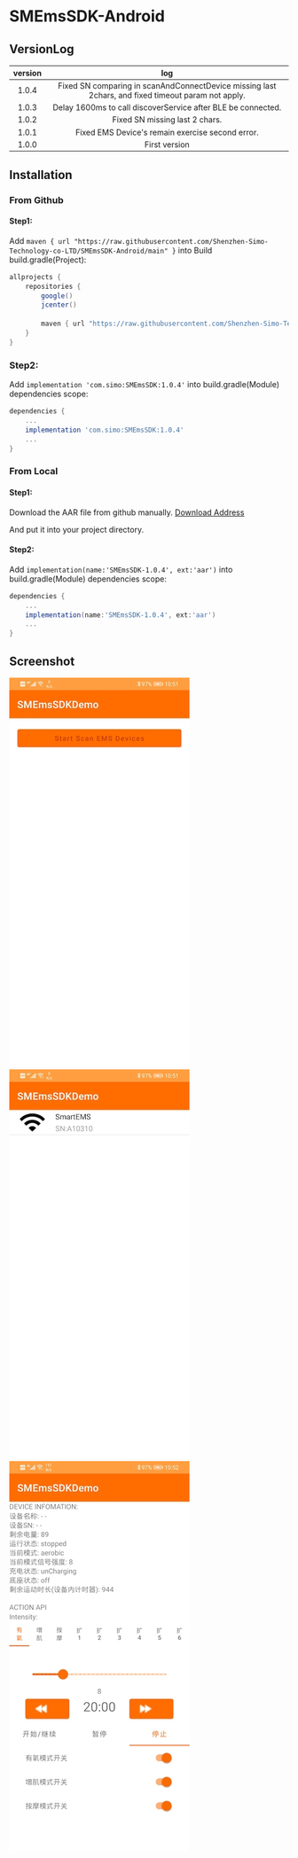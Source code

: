 # SMEmsSDK-Android

## VersionLog

|version|log|
|:-:|:-:|
|1.0.4| Fixed SN comparing in scanAndConnectDevice missing last 2chars, and fixed timeout param not apply.|
|1.0.3| Delay 1600ms to call discoverService after BLE be connected.|
|1.0.2| Fixed SN missing last 2 chars.|
|1.0.1| Fixed EMS Device's remain exercise second error.|
|1.0.0|First version|


## Installation

### From Github
#### Step1: 

Add `maven { url "https://raw.githubusercontent.com/Shenzhen-Simo-Technology-co-LTD/SMEmsSDK-Android/main" }` into Build build.gradle(Project):


```gradle
allprojects {
    repositories {
        google()
        jcenter()

        maven { url "https://raw.githubusercontent.com/Shenzhen-Simo-Technology-co-LTD/SMEmsSDK-Android/main" }
    }
}
```

### Step2:

Add `implementation 'com.simo:SMEmsSDK:1.0.4'` into build.gradle(Module) dependencies scope:

```gradle
dependencies {
	...
	implementation 'com.simo:SMEmsSDK:1.0.4'
	...
}
```

### From Local
#### Step1:
Download the AAR file from github manually.
[Download Address](https://github.com/Shenzhen-Simo-Technology-co-LTD/SMEmsSDK-Android/tree/main/com/simo/SMEmsSDK)

And put it into your project directory.

#### Step2:

Add `implementation(name:'SMEmsSDK-1.0.4', ext:'aar')` into build.gradle(Module) dependencies scope:

```gradle
dependencies {
	...
	implementation(name:'SMEmsSDK-1.0.4', ext:'aar')
	...
}
```


## Screenshot

![Demo1](images/demo1.jpg)
![Demo2](images/demo2.jpg)
![Demo3](images/demo3.jpg)